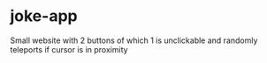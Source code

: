 # joke-app
Small website with 2 buttons of which 1 is unclickable and randomly teleports if cursor is in proximity
